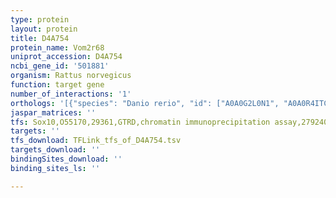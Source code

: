 ```yaml
---
type: protein
layout: protein
title: D4A754
protein_name: Vom2r68
uniprot_accession: D4A754
ncbi_gene_id: '501881'
organism: Rattus norvegicus
function: target gene
number_of_interactions: '1'
orthologs: '[{"species": "Danio rerio", "id": ["A0A0G2L0N1", "A0A0R4ITC7", "A0A2R8RK86"]}]'
jaspar_matrices: ''
tfs: Sox10,O55170,29361,GTRD,chromatin immunoprecipitation assay,27924024%5Buid%5D,No
targets: ''
tfs_download: TFLink_tfs_of_D4A754.tsv
targets_download: ''
bindingSites_download: ''
binding_sites_ls: ''

---
```

